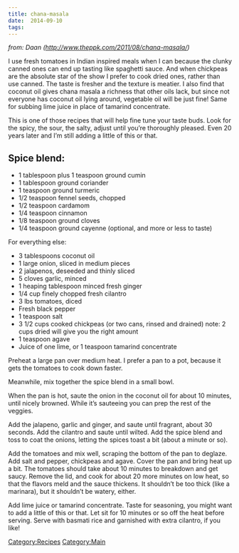 ```yaml
---
title: chana-masala
date:  2014-09-10
tags:
---
```

*from: Daan (http://www.theppk.com/2011/08/chana-masala/)*

I use fresh tomatoes in Indian inspired meals when I can because the
clunky canned ones can end up tasting like spaghetti sauce. And when
chickpeas are the absolute star of the show I prefer to cook dried ones,
rather than use canned. The taste is fresher and the texture is meatier.
I also find that coconut oil gives chana masala a richness that other
oils lack, but since not everyone has coconut oil lying around,
vegetable oil will be just fine! Same for subbing lime juice in place of
tamarind concentrate.

This is one of those recipes that will help fine tune your taste buds.
Look for the spicy, the sour, the salty, adjust until you’re thoroughly
pleased. Even 20 years later and I’m still adding a little of this or
that.

Spice blend:
------------

-   1 tablespoon plus 1 teaspoon ground cumin
-   1 tablespoon ground coriander
-   1 teaspoon ground turmeric
-   1/2 teaspoon fennel seeds, chopped
-   1/2 teaspoon cardamom
-   1/4 teaspoon cinnamon
-   1/8 teaspoon ground cloves
-   1/4 teaspoon ground cayenne (optional, and more or less to taste)

For everything else:

-   3 tablespoons coconut oil
-   1 large onion, sliced in medium pieces
-   2 jalapenos, deseeded and thinly sliced
-   5 cloves garlic, minced
-   1 heaping tablespoon minced fresh ginger
-   1/4 cup finely chopped fresh cilantro
-   3 lbs tomatoes, diced
-   Fresh black pepper
-   1 teaspoon salt
-   3 1/2 cups cooked chickpeas (or two cans, rinsed and drained) note:
    2 cups dried will give you the right amount
-   1 teaspoon agave
-   Juice of one lime, or 1 teaspoon tamarind concentrate

Preheat a large pan over medium heat. I prefer a pan to a pot, because
it gets the tomatoes to cook down faster.

Meanwhile, mix together the spice blend in a small bowl.

When the pan is hot, saute the onion in the coconut oil for about 10
minutes, until nicely browned. While it’s sauteeing you can prep the
rest of the veggies.

Add the jalapeno, garlic and ginger, and saute until fragrant, about 30
seconds. Add the cilantro and saute until wilted. Add the spice blend
and toss to coat the onions, letting the spices toast a bit (about a
minute or so).

Add the tomatoes and mix well, scraping the bottom of the pan to
deglaze. Add salt and pepper, chickpeas and agave. Cover the pan and
bring heat up a bit. The tomatoes should take about 10 minutes to
breakdown and get saucy. Remove the lid, and cook for about 20 more
minutes on low heat, so that the flavors meld and the sauce thickens. It
shouldn’t be too thick (like a marinara), but it shouldn’t be watery,
either.

Add lime juice or tamarind concentrate. Taste for seasoning, you might
want to add a little of this or that. Let sit for 10 minutes or so off
the heat before serving. Serve with basmati rice and garnished with
extra cilantro, if you like!

<Category:Recipes> <Category:Main>

